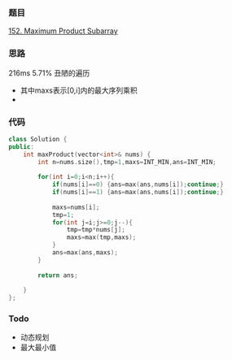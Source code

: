 ### 题目
[152. Maximum Product Subarray](https://leetcode-cn.com/problems/maximum-product-subarray/)
### 思路
216ms 5.71% 丑陋的遍历

+ 其中maxs表示[0,i]内的最大序列乘积
+ 
### 代码
```c++
class Solution {
public:
    int maxProduct(vector<int>& nums) {
        int n=nums.size(),tmp=1,maxs=INT_MIN,ans=INT_MIN;
        
        for(int i=0;i<n;i++){
            if(nums[i]==0) {ans=max(ans,nums[i]);continue;}
            if(nums[i]==1) {ans=max(ans,nums[i]);continue;}
            
            maxs=nums[i];
            tmp=1;
            for(int j=i;j>=0;j--){
                tmp=tmp*nums[j];
                maxs=max(tmp,maxs);
            }
            ans=max(ans,maxs);
        }
        
        return ans;
    
    }
};
```
### Todo
+ 动态规划
+ 最大最小值
